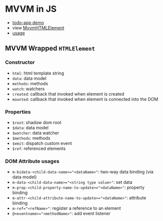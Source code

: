 # MVVM in JS

- [todo-app demo](https://gumball12.github.io/mvvm-in-js/)
- view [MvvmHTMLElement](./src/wrapper/MvvmHTMLElement.js)
- [usage](./src/index.js)

## MVVM Wrapped `HTMLElement`

### Constructor
- `html`: html template string
- `data`: data model
- `methods`: methods
- `watch`: watchers
- `created`: callback that invoked when element is created
- `mounted`: callback that invoked when element is connected into the DOM

### Properties
- `$root`: shadow dom root
- `$data`: data model
- `$watcher`: data watcher
- `$methods`: methods
- `$emit`: dispatch custom event
- `$ref`: referenced elements

### DOM Attribute usages
- `m-bidata-<child-data-name>="<dataName>"`: two-way data binding (via data model)
- `m-data-<child-data-name>="<string type value>"`: set data
- `m-prop-<child-property-name-to-update>="<dataName>"`: property binding
- `m-attr-<child-attribute-name-to-update>="<dataName>"`: attribute binding
- `m-ref="<refName>"`: register a reference to an element
- `@<eventname>="<methodName>"`: add event listener
